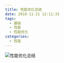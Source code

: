 ```yaml
---
title: 性能优化总结
date: 2018-11-21 12:11:33
tags: 
  - 基础
  - 性能
  - 性能优化
categories: 
  - 性能  
---
```


![性能优化总结](https://cloud.mail.126.com/dfs/service/performance.jpg?op=thumbFile&uid=www6v@126.com&account=www6v@126.com&file=eyJzIjoiZnM6Y2xvdWRzdG9yYWdlLm1haWwuMTI2OjM4MDAwMDYxMjAzIiwic2YiOiI0ODU2OTEyNjczNzg6MzgwMDAwNjEyMDMiLCJpIjo4OTgwODEwOTc1NzI1NTUzLCJjcyI6eyJ0IjoxLCJ2IjoiNGVlZDljMzNlNDM5MzVjMWIzMTljNGY0NjQ0MmExMDAifSwic3oiOjI5ODA5NCwiY3QiOjE1NDkwMTA5MzM1ODV9&size=1000x1000   "性能优化总结")

